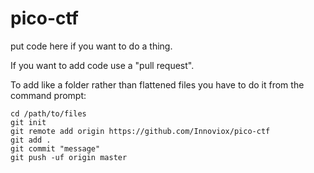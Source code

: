 # pico-ctf

put code here if you want to do a thing.

If you want to add code use a "pull request".

To add like a folder rather than flattened files you have to do it from the command prompt:

    cd /path/to/files
    git init
    git remote add origin https://github.com/Innoviox/pico-ctf
    git add .
    git commit "message"
    git push -uf origin master
